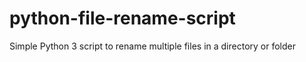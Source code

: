 # python-file-rename-script

Simple Python 3 script to rename multiple files in a directory or folder
